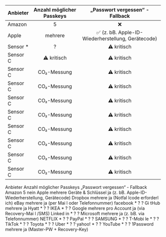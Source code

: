 | Anbieter        | Anzahl möglicher Passkeys       | „Passwort vergessen“ - Fallback     |
|-------------|:----------------:|:------------:|
| Amazon    | 5     | ❌  |
| Apple    | mehrere | ✅ (z. bB. Apple-ID-Wiederherstellung, Gerätecode) |
| Sensor *    | ?    | ⚠️ kritisch |
| Sensor C    | ⚠️ kritisch    | ⚠️ kritisch |
| Sensor C    | CO₂-Messung    | ⚠️ kritisch |
| Sensor C    | CO₂-Messung    | ⚠️ kritisch |
| Sensor C    | CO₂-Messung    | ⚠️ kritisch |
| Sensor C    | CO₂-Messung    | ⚠️ kritisch |
| Sensor C    | CO₂-Messung    | ⚠️ kritisch |
| Sensor C    | CO₂-Messung    | ⚠️ kritisch |
| Sensor C    | CO₂-Messung    | ⚠️ kritisch |
| Sensor C    | CO₂-Messung    | ⚠️ kritisch |<><br><br>




Anbieter Anzahl möglicher Passkeys „Passwort vergessen“ - Fallback
Amazon 5 nein
Apple mehrere Geräte & Schlüssel ja (z. bB. Apple-ID-Wiederherstellung, Gerätecode)
Dropbox mehrere ja (Notfal lcode erforderl ich)
eBay mehrere ja (per Mai l oder Telefonnummer)
facebook * ? ?
Gi tHub mehrere ja
Hyatt * ? ?
IKEA * ? ?
Google mehrere pro Account ja (via Recovery-Mai l /SMS)
Linked in * ? ?
Microsoft mehrere ja (z. bB. via Telefonnummer)
NETFLIX * ? ?
PayPal * ? ?
SAMSUNG * ? ?
T-Mobi le * ? ?
TikTok * ? ?
Toyota * ? ?
Uber * ? ?
yahoo! * ? ?
YouTube * ? ?
1Password mehrere ja (Master-PW + Recovery-Key)
